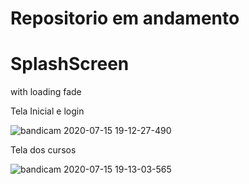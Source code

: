# Repositorio em andamento

# SplashScreen

with loading fade

Tela Inicial e login

![bandicam 2020-07-15 19-12-27-490](https://user-images.githubusercontent.com/64324862/87606937-8d0b9600-c6d2-11ea-93ed-7ce1afc22dbd.gif)


Tela dos cursos

![bandicam 2020-07-15 19-13-03-565](https://user-images.githubusercontent.com/64324862/87607026-c3e1ac00-c6d2-11ea-8de5-6ef2710d0286.gif)
